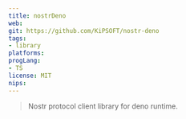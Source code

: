 ```yaml
---
title: nostrDeno
web: 
git: https://github.com/KiPSOFT/nostr-deno
tags:
- library
platforms: 
progLang: 
- TS
license: MIT
nips:
---
```


> Nostr protocol client library for deno runtime.

